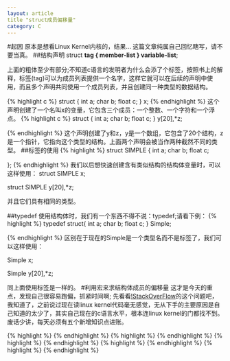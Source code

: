```yaml
---
layout: article
title "struct成员偏移量"
category: C
---
```

#起因
原本是想看Linux Kernel内核的，结果...
这篇文章纯属自己回忆瞎写，请不要当真。
##结构声明
struct __tag {
	member-list
} variable-list__;

上面的粗体至少有部分;不知道c语言的发明者为什么会添了个标签，按照书上的解释，标签(tag)可以为成员列表提供一个名字，这样它就可以在后续的声明中使用，而且多个声明共同使用一个成员列表，并且创建同一种类型的数据结构。

{% highlight c %}
struct {
	int a;
	char b;
	float c;
} x;
{% endhighlight %}
这个声明创建了一个名叫x的变量，它包含三个成员：一个整数、一个字符和一个浮点。
{% highlight c %}
struct {
	int a;
	char b;
	float c; 
} y[20],*z;

{% endhighlight %}
这个声明创建了y和z，y是一个数组，它包含了20个结构，z是一个指针，它指向这个类型的结构。上面两个声明会被当作两种截然不同的类型。
##标签的使用
{% highlight %}
struct SIMPLE {
	int a;
	char b;
	float c;

};
{% endhighlight %}
我们以后想快速创建含有类似结构的结构体变量时，可以这样使用：
struct SIMPLE x;

struct SIMPLE y[20],*z;

并且它们具有相同的类型。

##typedef
使用结构体时，我们有一个东西不得不说：typedef;请看下例：
{% highlight %}
typedef struct{
	int a;
	char b;
	float c;
} Simple;

{% endhighlight %}
区别在于现在的Simple是一个类型名而不是标签了，我们可以这样使用：

Simple x;

Simple y[20],*z;

同上面使用标签是一样的。
#利用宏来求结构体成员的偏移量
这才是今天的重点，发现自己很容易跑偏，抓紧时间啊;
先看看[!StackOverFlow](http://stackoverflow.com/questions/18554721/how-to-understand-size-t-type-0-member)的这个问题吧，我知道了，之前说过现在读linux kernel代码毫无感觉，无从下手的主要原因是自己知道的太少了，其实自己现在的c语言水平，根本连linux kernel的门都找不到。废话少讲，每天必须有五个新增知识点进账。


{% highlight %}
{% endhighlight %}
{% highlight %}
{% endhighlight %}
{% highlight %}
{% endhighlight %}
{% highlight %}
{% endhighlight %}
{% highlight %}
{% endhighlight %}
